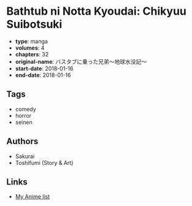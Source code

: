 # Bathtub ni Notta Kyoudai: Chikyuu Suibotsuki

-   **type**: manga
-   **volumes**: 4
-   **chapters**: 32
-   **original-name**: バスタブに乗った兄弟～地球水没記～
-   **start-date**: 2018-01-16
-   **end-date**: 2018-01-16

## Tags

-   comedy
-   horror
-   seinen

## Authors

-   Sakurai
-   Toshifumi (Story & Art)

## Links

-   [My Anime list](https://myanimelist.net/manga/117264/Bathtub_ni_Notta_Kyoudai__Chikyuu_Suibotsuki)
